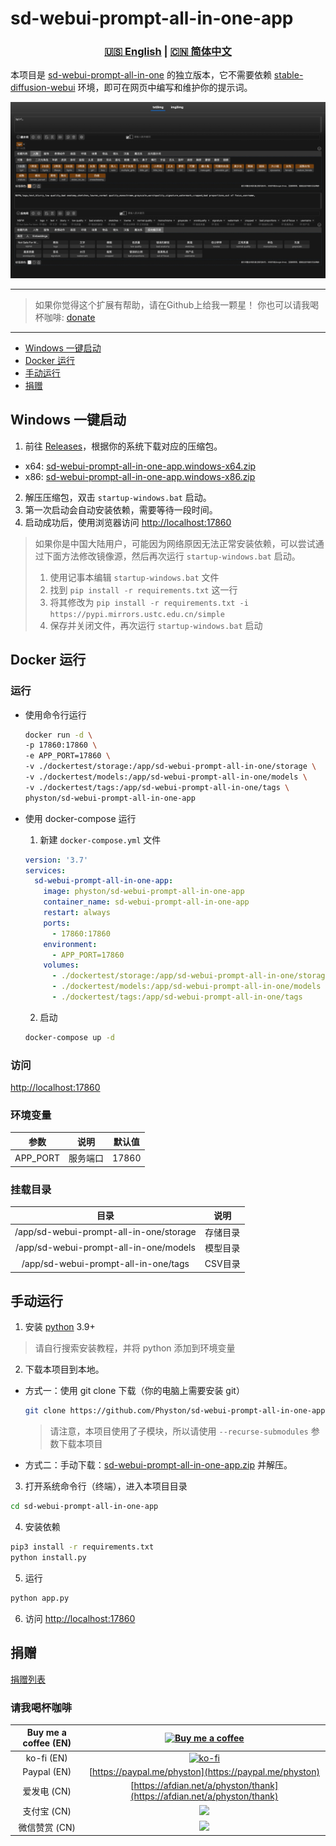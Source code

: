 # sd-webui-prompt-all-in-one-app

<div align="center">

### [🇺🇸 English](README.MD) | [🇨🇳 简体中文](README_CN.MD)

</div>

本项目是 [sd-webui-prompt-all-in-one](https://github.com/physton/sd-webui-prompt-all-in-one) 的独立版本，它不需要依赖 [stable-diffusion-webui](https://github.com/AUTOMATIC1111/stable-diffusion-webui) 环境，即可在网页中编写和维护你的提示词。

![](./assets/screenshot.jpeg)

----

> 如果你觉得这个扩展有帮助，请在Github上给我一颗星！
> 你也可以请我喝杯咖啡: [donate](#捐赠)

----

- [Windows 一键启动](#windows-一键启动)
- [Docker 运行](#docker-运行)
- [手动运行](#手动运行)
- [捐赠](#捐赠)

## Windows 一键启动

1. 前往 [Releases](https://github.com/Physton/sd-webui-prompt-all-in-one-app/releases)，根据你的系统下载对应的压缩包。
  - x64: [sd-webui-prompt-all-in-one-app.windows-x64.zip](https://github.com/Physton/sd-webui-prompt-all-in-one-app/releases/latest/download/sd-webui-prompt-all-in-one-app.windows-x64.zip)
  - x86: [sd-webui-prompt-all-in-one-app.windows-x86.zip](https://github.com/Physton/sd-webui-prompt-all-in-one-app/releases/latest/download/sd-webui-prompt-all-in-one-app.windows-x86.zip)
2. 解压压缩包，双击 `startup-windows.bat` 启动。
3. 第一次启动会自动安装依赖，需要等待一段时间。
4. 启动成功后，使用浏览器访问 [http://localhost:17860](http://localhost:17860)

> 如果你是中国大陆用户，可能因为网络原因无法正常安装依赖，可以尝试通过下面方法修改镜像源，然后再次运行 `startup-windows.bat` 启动。
> 1. 使用记事本编辑 `startup-windows.bat` 文件
> 2. 找到 `pip install -r requirements.txt` 这一行
> 3. 将其修改为 `pip install -r requirements.txt -i https://pypi.mirrors.ustc.edu.cn/simple`
> 4. 保存并关闭文件，再次运行 `startup-windows.bat` 启动

## Docker 运行

### 运行

- 使用命令行运行
  ```bash
  docker run -d \
  -p 17860:17860 \
  -e APP_PORT=17860 \
  -v ./dockertest/storage:/app/sd-webui-prompt-all-in-one/storage \
  -v ./dockertest/models:/app/sd-webui-prompt-all-in-one/models \
  -v ./dockertest/tags:/app/sd-webui-prompt-all-in-one/tags \
  physton/sd-webui-prompt-all-in-one-app
  ```

- 使用 docker-compose 运行
  1. 新建 `docker-compose.yml` 文件
  ```yaml
  version: '3.7'
  services:
    sd-webui-prompt-all-in-one-app:
      image: physton/sd-webui-prompt-all-in-one-app
      container_name: sd-webui-prompt-all-in-one-app
      restart: always
      ports:
        - 17860:17860
      environment:
        - APP_PORT=17860
      volumes:
        - ./dockertest/storage:/app/sd-webui-prompt-all-in-one/storage
        - ./dockertest/models:/app/sd-webui-prompt-all-in-one/models
        - ./dockertest/tags:/app/sd-webui-prompt-all-in-one/tags
  ```
  2. 启动
  ```bash
  docker-compose up -d
  ```

### 访问
[http://localhost:17860](http://localhost:17860)

### 环境变量
| 参数 | 说明 | 默认值 |
|:-----------:| :----: | :----: |
| APP_PORT | 服务端口 | 17860 |

### 挂载目录
| 目录 |  说明   |
|:-----------:|:-----:|
| /app/sd-webui-prompt-all-in-one/storage | 存储目录  |
| /app/sd-webui-prompt-all-in-one/models | 模型目录  |
| /app/sd-webui-prompt-all-in-one/tags | CSV目录 |


## 手动运行

1. 安装 [python](https://www.python.org/downloads/) 3.9+
  > 请自行搜索安装教程，并将 python 添加到环境变量
2. 下载本项目到本地。
  - 方式一：使用 git clone 下载（你的电脑上需要安装 git）
    ```bash
    git clone https://github.com/Physton/sd-webui-prompt-all-in-one-app.git --recurse-submodules
    ```
    > 请注意，本项目使用了子模块，所以请使用 `--recurse-submodules` 参数下载本项目
  - 方式二：手动下载：[sd-webui-prompt-all-in-one-app.zip](https://github.com/Physton/sd-webui-prompt-all-in-one-app/releases/latest/download/sd-webui-prompt-all-in-one-app.zip) 并解压。
3. 打开系统命令行（终端），进入本项目目录
  ```bash
  cd sd-webui-prompt-all-in-one-app
  ```
4. 安装依赖
  ```bash
  pip3 install -r requirements.txt
  python install.py
  ```
5. 运行
  ```bash
  python app.py
  ```
6. 访问 [http://localhost:17860](http://localhost:17860)

## 捐赠

[捐赠列表](https://aiodoc.physton.com/zh-CN/Donate.html)

### 请我喝杯咖啡

| Buy me a coffee (EN) | [![Buy me a coffee](https://cdn.buymeacoffee.com/buttons/v2/default-yellow.png)](https://buymeacoffee.com/physton) |
|:-----------:| :----: |
| ko-fi (EN) | [![ko-fi](https://ko-fi.com/img/githubbutton_sm.svg)](https://ko-fi.com/physton) |
| Paypal (EN) | [https://paypal.me/physton](https://paypal.me/physton) |
| 爱发电 (CN) | [https://afdian.net/a/physton/thank](https://afdian.net/a/physton/thank) |
| 支付宝 (CN) | ![](https://s1.imagehub.cc/images/2023/07/05/alipay.jpeg) |
| 微信赞赏 (CN) | ![](https://s1.imagehub.cc/images/2023/07/05/wechat.jpeg) |